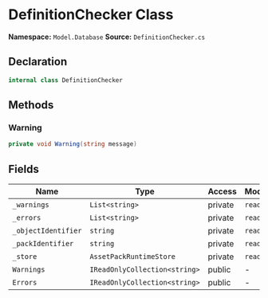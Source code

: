 # DefinitionChecker Class

**Namespace:** `Model.Database`
**Source:** `DefinitionChecker.cs`

## Declaration

```csharp
internal class DefinitionChecker
```

## Methods

### Warning

```csharp
private void Warning(string message)
```

## Fields

| Name | Type | Access | Modifiers |
|------|------|--------|-----------|
| `_warnings` | `List<string>` | private | `readonly` |
| `_errors` | `List<string>` | private | `readonly` |
| `_objectIdentifier` | `string` | private | `readonly` |
| `_packIdentifier` | `string` | private | `readonly` |
| `_store` | `AssetPackRuntimeStore` | private | `readonly` |
| `Warnings` | `IReadOnlyCollection<string>` | public | - |
| `Errors` | `IReadOnlyCollection<string>` | public | - |

